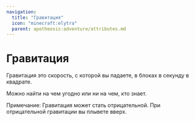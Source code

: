 ```yaml
---
navigation:
  title: "Гравитация"
  icon: "minecraft:elytra"
  parent: apotheosis:adventure/attributes.md
---
```


# Гравитация

<Color id="blue">Гравитация</Color> это скорость, с которой вы падаете, в блоках в секунду в квадрате.

Можно найти на чем угодно или ни на чем, кто знает.

Примечание: Гравитация может стать отрицательной. При отрицательной гравитации вы плывете вверх.

